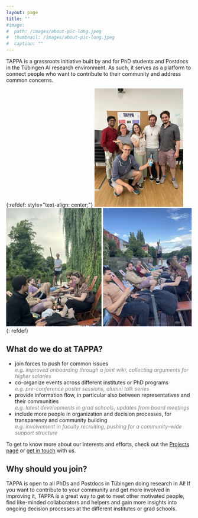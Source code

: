 ```yaml
---
layout: page
title: ''
#image:
#  path: /images/about-pic-long.jpeg
#  thumbnail: /images/about-pic-long.jpeg
#  caption: ""
---
```


TAPPA is a grassroots initiative built by and for PhD students and Postdocs in the Tübingen AI research environment. As such, it serves as a platform to connect people who want to contribute to their community and address common concerns.

{:refdef: style="text-align: center;"}
![TAPPA at Summer Poster Session (2025)](/images/events/tappa_poster_event.jpeg)
![TAPPA Punting on Neckar (Summer 2025)](/images/events/punting2.jpeg)
![TAPPA Punting on Neckar (Summer 2025)](/images/events/punting.jpeg)
{: refdef}


## What do we do at TAPPA?

- join forces to push for common issues\
<span style="color: gray;">*e.g. improved onboarding through a joint wiki, collecting arguments for higher salaries*</span>
- co-organize events across different institutes or PhD programs\
<span style="color: gray;">*e.g. pre-conference poster sessions, alumni talk series*</span>
- provide information flow, in particular also between representatives and their communities\
<span style="color: gray;">*e.g. latest developments in grad schools, updates from board meetings*</span>
- include more people in organization and decision processes, for transparency and community building\
<span style="color: gray;">*e.g. involvement in faculty recruiting, pushing for a community-wide support structure*</span>

To get to know more about our interests and efforts, check out the [Projects page](https://tappa-org.github.io/projects/) or [get in touch](https://tappa-org.github.io/contact/) with us.

## Why should you join?
TAPPA is open to all PhDs and Postdocs in Tübingen doing research in AI!
If you want to contribute to your community and get more involved in improving it, TAPPA is a great way to get to meet other motivated people, find like-minded collaborators and helpers and gain more insights into ongoing decision processes at the different institutes or grad schools.
